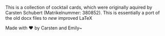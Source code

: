This is a collection of cocktail cards, which were originally aquired by Carsten
Schubert (Matrikelnummer: 380852). This is essentially a port of the old docx files to
*new* improved LaTeX

Made with ❤️ by Carsten and Emily~
